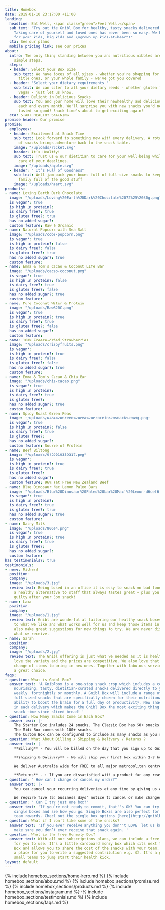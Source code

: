 ```yaml
---
title: Homebox
date: 2019-01-10 23:17:00 +11:00
landing:
  headline: Eat Well, <span class="green">Feel Well.</span>
  sub text: "Try out the Gnibl Box for healthy, tasty snacks delivered to your home.
    Taking care of yourself and loved ones has never been so easy. We have snacks
    for your kids, big kids and \ngrown up kids-at-heart!"
  cta: See our plans
  mobile pricing link: see our prices
about:
  intro: The only thing standing between you and nutritious nibbles are these three
    simple steps.
  steps:
  - header: Select your Box Size
    sub text: We have boxes of all sizes - whether you're shopping for yourself, your
      title ones, or your whole family - we've got you covered
  - header: 'Select your dietary requirements '
    sub text: We can cater to all your dietary needs - whether gluten free, nut free,
      vegan - just let us know.
  - header: Delight in Delicious Snacks
    sub text: You and your home will love their newhealthy and delicious snacks options
      each and every month. We'll surprise you with new snacks you'd never believe
      tasted so good! Snack time's about to get exciting again!
  cta: START HEALTHY SNACKING
promise header: Our promise
promise:
  employees:
  - header: Excitement at Snack Time
    sub text: Look forward to something new with every delivery. A rotating range
      of snacks brings adventure back to the snack table.
    image: "/uploads/rocket.svg"
  - header: It’s Healthy!
    sub text: Trust us & our dietitian to care for your well-being whilst you take
      care of your deadlines.
    image: "/uploads/apple.svg"
  - header: " It’s Full of Goodness"
    sub text: Well jam pack your boxes full of full-size snacks to keep you and your
      family full of the good stuff
    image: "/uploads/heart.svg"
products:
- name: Loving Earth Dark Chocolate
  image: "/uploads/Loving%20Earth%20Dark%20Chocolate%2072%25%2030g.png"
  is vegan?: true
  is high in protein?: 
  is dairy free?: true
  is gluten free?: true
  has no added sugar?: 
  custom feature: Raw & Organic
- name: Natural Popcorn with Sea Salt
  image: "/uploads/cobs-popcorn.png"
  is vegan?: true
  is high in protein?: false
  is dairy free?: false
  is gluten free?: true
  has no added sugar?: true
  custom feature: 
- name: Emma & Tom's Cacao & Coconut Life Bar
  image: "/uploads/cacao-coconut.png"
  is vegan?: true
  is high in protein?: false
  is dairy free?: true
  is gluten free?: false
  has no added sugar?: true
  custom feature: 
- name: Pure Coconut Water & Protein
  image: "/uploads/Raw%20C.png"
  is vegan?: true
  is high in protein?: true
  is dairy free?: true
  is gluten free?: false
  has no added sugar?: 
  custom feature: 
- name: 100% Freeze-dried Strawberries
  image: "/uploads/crispyfruits.png"
  is vegan?: 
  is high in protein?: true
  is dairy free?: false
  is gluten free?: false
  has no added sugar?: true
  custom feature: 
- name: Emma & Tom's Cacao & Chia Bar
  image: "/uploads/chia-cacao.png"
  is vegan?: true
  is high in protein?: 
  is dairy free?: true
  is gluten free?: 
  has no added sugar?: true
  custom feature: 
- name: Spicy Roast Green Peas
  image: "/uploads/DJ&A%20Green%20Pea%20Protein%20Snack%2045g.png"
  is vegan?: true
  is high in protein?: false
  is dairy free?: true
  is gluten free?: 
  has no added sugar?: 
  custom feature: Source of Protein
- name: Beef Biltong
  image: "/uploads/9421019339317.png"
  is vegan?: 
  is high in protein?: true
  is dairy free?: true
  is gluten free?: 
  has no added sugar?: 
  custom feature: 96% Fat Free New Zealand Beef
- name: Blue Dinosaur Mac Lemon Paleo Bars
  image: "/uploads/Blue%20Dinosaur%20Paleo%20bar%20Mac'%20Lemon-d6cef6.png"
  is vegan?: true
  is high in protein?: 
  is dairy free?: true
  is gluten free?: true
  has no added sugar?: true
  custom feature: 
- name: Dairy Milk
  image: "/uploads/80664.png"
  is vegan?: true
  is high in protein?: true
  is dairy free?: true
  is gluten free?: 
  has no added sugar?: 
  custom feature: 
has testimonials?: true
testimonials:
- name: Richard
  position: 
  company: 
  image: "/uploads/3.jpg"
  review text: Being based in an office it is easy to snack on bad foods, Gnibl offers
    a healthy alternative to staff that always tastes great – plus you don’t feel
    guilty after your 3pm snack!
- name: Lana
  position: 
  company: 
  image: "/uploads/1.jpg"
  review text: Gnibl are wonderful at tailoring our healthy snack boxes. They listen
    to what we like and what works well for us and keep those items in the box but
    also make great suggestions for new things to try. We are never disappointed with
    what we receive.
- name: Sarah
  position: 
  company: 
  image: "/uploads/2.jpg"
  review text: The Gnibl offering is just what we needed as it is healthy. The staff
    love the variety and the prices are competitive. We also love that there is a
    change of items to bring in new ones. Together with fabulous service, Gnibl is
    a great choice.
faqs:
- question: What is Gnibl Box?
  answer text: 'A Gniblbox is a one-stop snack drop which includes a collection of
    nourishing, tasty, dietitian-curated snacks delivered directly to your office
    weekly, fortnightly or monthly. A Gnibl Box will include a range of different
    full-sized snacks that are specifically chosen for their nutritional value and
    ability to boost the brain for a full day of productivity. New snacks are included
    in each delivery which makes the Gnibl Box the most exciting thing to happen to
    snack time since sliced bread! '
- question: How Many Snacks Come in Each Box?
  answer text: |-
    The Starter Box includes 24 snacks. The Classic Box has 50+ snacks.
    The Midi Box comes with 100+ snacks.
    The Custom Box can be configured to include as many snacks as you require.
- question: What About Billing / Shipping & Delivery / Returns ?
  answer text: |-
    **Billing** - You will be billed on the day that you sign up to Gnibl Box. Following this, you will be placed on our advanced billing cycle: Weekly plans are billed every 7 days. Fortnightly plans every 14 days. And if you've signed up for a monthly plan, you'll be billed every 30 days.

    **Shipping & Delivery** - We will ship your first box within 2-3 business days of receiving your order. Your regular boxes will be delivered according to the schedule you request - weekly, fortnightly or monthly.

    We deliver Australia wide for FREE to all major metropolitan centres. If you live outside Sydney, Melbourne, Brisbane, Perth, or Adelaide, please get in touch and we'll provide a quote for delivery to your area.

    **Returns** - : If you are dissatisfied with a product for any reason, we will endeavour never to send you the same product in future deliveries. If a product is unsatisfactory due to a product defect we will replace the defective product and include the replacement in your next delivery. To report defective products you must contact Customer Service in writing via email at info@gnibl.com.au within 5 days of receiving the product.
- question: " How can I change or cancel my order?"
  answer text: |-
    You can cancel your recurring deliveries at any time by giving us a call, or sending an email to <info@gnibl.com.au>. If we have already packed and dispatched your box before we receive your request, that box will be your final charge.

    We require five (5) business days’ notice to cancel or make changes to your shipment.
- question: " Can I try just one box?"
  answer text: 'If you’re not ready to commit, that''s OK! You can try one of our
    single boxes and see how you go. Single Boxes are also perfect for meetings, or
    team rewards. Check out the single box options [here](http://gniblbox.com.au/boxes). '
- question: What if I don’t like some of the snacks?
  answer text: 'If you ever receive anything you don''t LOVE, let us know and we’ll
    make sure you don’t ever receive that snack again. '
- question: What is the free Honesty Box?
  answer text: With all our subscriptions plans, we can include a free honesty box
    for you to use. It's a little cardboard money box which sits next to your Gnibl
    Box and allows you to share the cost of the snacks with your team. The box has
    a place for you to write a suggested contribution e.g. $2. It's a great way for
    small teams to jump start their health kick.
layout: default
---
```


<main>
{% include homebox_sections/home-hero.md %}
{% include homebox_sections/about.md %}
{% include homebox_sections/promise.md %}
{% include homebox_sections/products.md %}
{% include homebox_sections/instagram.md %}
{% include homebox_sections/testimonials.md %}
{% include homebox_sections/faqs.md %}
</main>